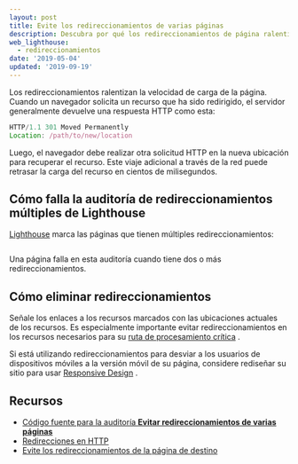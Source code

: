 ```yaml
---
layout: post
title: Evite los redireccionamientos de varias páginas
description: Descubra por qué los redireccionamientos de página ralentizan la velocidad de carga de su página web y cómo evitarlos.
web_lighthouse:
  - redireccionamientos
date: '2019-05-04'
updated: '2019-09-19'
---
```


Los redireccionamientos ralentizan la velocidad de carga de la página. Cuando un navegador solicita un recurso que ha sido redirigido, el servidor generalmente devuelve una respuesta HTTP como esta:

```js
HTTP/1.1 301 Moved Permanently
Location: /path/to/new/location
```

Luego, el navegador debe realizar otra solicitud HTTP en la nueva ubicación para recuperar el recurso. Este viaje adicional a través de la red puede retrasar la carga del recurso en cientos de milisegundos.

## Cómo falla la auditoría de redireccionamientos múltiples de Lighthouse

[Lighthouse](https://developers.google.com/web/tools/lighthouse/) marca las páginas que tienen múltiples redireccionamientos:

<figure class="w-figure"><img class="w-screenshot" src="redirects.png" alt=""></figure>

Una página falla en esta auditoría cuando tiene dos o más redireccionamientos.

## Cómo eliminar redireccionamientos

Señale los enlaces a los recursos marcados con las ubicaciones actuales de los recursos. Es especialmente importante evitar redireccionamientos en los recursos necesarios para su [ruta de procesamiento crítica](https://developers.google.com/web/fundamentals/performance/critical-rendering-path/) .

Si está utilizando redireccionamientos para desviar a los usuarios de dispositivos móviles a la versión móvil de su página, considere rediseñar su sitio para usar [Responsive Design](https://developers.google.com/web/fundamentals/design-and-ux/responsive/) .

## Recursos

- [Código fuente para la auditoría **Evitar redireccionamientos de varias páginas**](https://github.com/GoogleChrome/lighthouse/blob/master/lighthouse-core/audits/redirects.js)
- [Redirecciones en HTTP](https://developer.mozilla.org/en-US/docs/Web/HTTP/Redirections)
- [Evite los redireccionamientos de la página de destino](https://developers.google.com/speed/docs/insights/AvoidRedirects)
